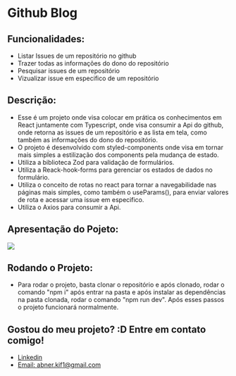 # Github Blog

## Funcionalidades:
- Listar Issues de um repositório no github
- Trazer todas as informações do dono do repositório
- Pesquisar issues de um repositório
- Vizualizar issue em especifico de um repositório


## Descrição:
- Esse é um projeto onde visa colocar em prática os conhecimentos em React juntamente com Typescript, onde visa consumir a Api do github, onde retorna as issues de um repositório e as lista em tela, como também as informações do dono do repositório.
- O projeto é desenvolvido com styled-components onde visa em tornar mais simples a estilização dos components pela mudança de estado.
- Utiliza a biblioteca Zod para validação de formulários.
- Utiliza a Reack-hook-forms para gerenciar os estados de dados no formulário.
- Utiliza o conceito de rotas no react para tornar a navegabilidade nas páginas mais simples, como também o useParams(), para enviar valores de rota e acessar uma issue em especifico.
- Utiliza o Axios para consumir a Api.

## Apresentação do Pojeto:
<img src="./money.gif">

## Rodando o Projeto:
- Para rodar o projeto, basta clonar o repositório e após clonado, rodar o comando "npm i" após entrar na pasta e após instalar as dependências na pasta clonada, rodar o comando "npm run dev". Após esses passos o projeto funcionará normalmente.


## Gostou do meu projeto? :D Entre em contato comigo! 
- [Linkedin](https://www.linkedin.com/in/abner-santos-b195b8228/) <br/>
- [Email: abner.kif1@gmail.com](mailto:abner.kif1@gmail.com)
